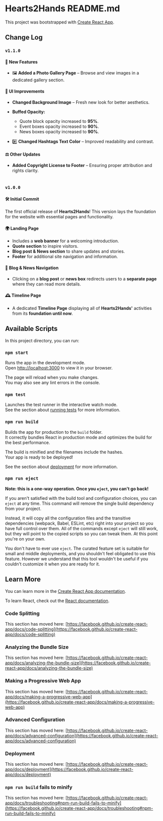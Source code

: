 # Hearts2Hands README.md
This project was bootstrapped with [Create React App](https://github.com/facebook/create-react-app).

## Change Log  
### `v1.1.0`  

#### 🚀 New Features  
- 🖼 **Added a Photo Gallery Page** – Browse and view images in a dedicated gallery section.  

#### 🎨 UI Improvements  
- **Changed Background Image** – Fresh new look for better aesthetics.  

- **Buffed Opacity:**  
  - Quote block opacity increased to **95%**.  
  - Event boxes opacity increased to **90%**.  
  - News boxes opacity increased to **90%**.
    
- #️⃣ **Changed Hashtags Text Color** – Improved readability and contrast.  

#### ⚖️ Other Updates  
- **Added Copyright License to Footer** – Ensuring proper attribution and rights clarity.

#

### `v1.0.0`  

#### 🛠 Initial Commit  
The first official release of **Hearts2Hands**! This version lays the foundation for the website with essential pages and functionality.

#### 🌍 Landing Page  
- Includes a **web banner** for a welcoming introduction.  
- **Quote section** to inspire visitors.  
- **Blog post & News section** to share updates and stories.  
- **Footer** for additional site navigation and information.  

#### 🔗 Blog & News Navigation  
- Clicking on a **blog post** or **news box** redirects users to a **separate page** where they can read more details.  

#### 🕰 Timeline Page  
- A dedicated **Timeline Page** displaying all of **Hearts2Hands'** activities from its **foundation until now**.


## Available Scripts  
In this project directory, you can run:

### `npm start`

Runs the app in the development mode.\
Open [http://localhost:3000](http://localhost:3000) to view it in your browser.

The page will reload when you make changes.\
You may also see any lint errors in the console.

### `npm test`

Launches the test runner in the interactive watch mode.\
See the section about [running tests](https://facebook.github.io/create-react-app/docs/running-tests) for more information.

### `npm run build`

Builds the app for production to the `build` folder.\
It correctly bundles React in production mode and optimizes the build for the best performance.

The build is minified and the filenames include the hashes.\
Your app is ready to be deployed!

See the section about [deployment](https://facebook.github.io/create-react-app/docs/deployment) for more information.

### `npm run eject`

**Note: this is a one-way operation. Once you `eject`, you can't go back!**

If you aren't satisfied with the build tool and configuration choices, you can `eject` at any time. This command will remove the single build dependency from your project.

Instead, it will copy all the configuration files and the transitive dependencies (webpack, Babel, ESLint, etc) right into your project so you have full control over them. All of the commands except `eject` will still work, but they will point to the copied scripts so you can tweak them. At this point you're on your own.

You don't have to ever use `eject`. The curated feature set is suitable for small and middle deployments, and you shouldn't feel obligated to use this feature. However we understand that this tool wouldn't be useful if you couldn't customize it when you are ready for it.

## Learn More

You can learn more in the [Create React App documentation](https://facebook.github.io/create-react-app/docs/getting-started).

To learn React, check out the [React documentation](https://reactjs.org/).

### Code Splitting

This section has moved here: [https://facebook.github.io/create-react-app/docs/code-splitting](https://facebook.github.io/create-react-app/docs/code-splitting)

### Analyzing the Bundle Size

This section has moved here: [https://facebook.github.io/create-react-app/docs/analyzing-the-bundle-size](https://facebook.github.io/create-react-app/docs/analyzing-the-bundle-size)

### Making a Progressive Web App

This section has moved here: [https://facebook.github.io/create-react-app/docs/making-a-progressive-web-app](https://facebook.github.io/create-react-app/docs/making-a-progressive-web-app)

### Advanced Configuration

This section has moved here: [https://facebook.github.io/create-react-app/docs/advanced-configuration](https://facebook.github.io/create-react-app/docs/advanced-configuration)

### Deployment

This section has moved here: [https://facebook.github.io/create-react-app/docs/deployment](https://facebook.github.io/create-react-app/docs/deployment)

### `npm run build` fails to minify

This section has moved here: [https://facebook.github.io/create-react-app/docs/troubleshooting#npm-run-build-fails-to-minify](https://facebook.github.io/create-react-app/docs/troubleshooting#npm-run-build-fails-to-minify)
